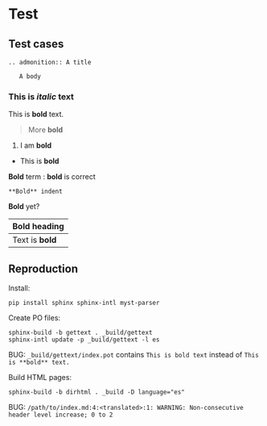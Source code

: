 # Test

## Test cases

```{eval-rst}
.. admonition:: A title

   A body
```

### This is _italic_ text

This is **bold** text.

> More **bold**

1. I am **bold**

* This is **bold**

**Bold** term
: **bold** is correct

    **Bold** indent

<div markdown=1>

**Bold** yet?

</div>

| **Bold** heading |
| ---------------- |
| Text is **bold** |

## Reproduction

Install:

```
pip install sphinx sphinx-intl myst-parser
```

Create PO files:

```
sphinx-build -b gettext . _build/gettext
sphinx-intl update -p _build/gettext -l es
```

BUG: `_build/gettext/index.pot` contains `This is bold text` instead of `This is **bold** text.`

Build HTML pages:

```
sphinx-build -b dirhtml . _build -D language="es"
```

BUG: `/path/to/index.md:4:<translated>:1: WARNING: Non-consecutive header level increase; 0 to 2`

